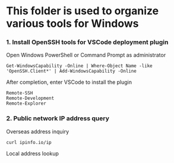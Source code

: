 # This folder is used to organize various tools for Windows

### 1. Install OpenSSH tools for VSCode deployment plugin
Open Windows PowerShell or Command Prompt as administrator

    Get-WindowsCapability -Online | Where-Object Name -like 'OpenSSH.Client*' | Add-WindowsCapability -Online
After completion, enter VSCode to install the plugin

    Remote-SSH
    Remote-Development
    Remote-Explorer
### 2. Public network IP address query
Overseas address inquiry

    curl ipinfo.io/ip
Local address lookup

    
